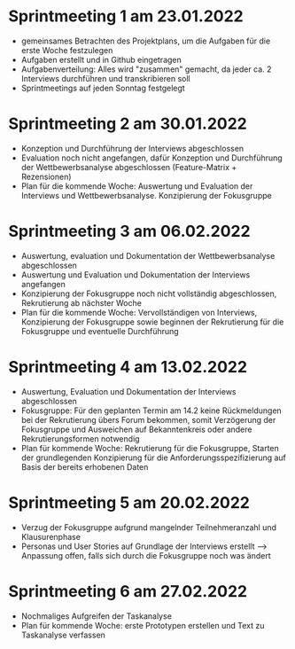 # Sprintmeeting 1 am 23.01.2022

- gemeinsames Betrachten des Projektplans, um die Aufgaben für die erste Woche festzulegen
- Aufgaben erstellt und in Github eingetragen
- Aufgabenverteilung: Alles wird "zusammen" gemacht, da jeder ca. 2 Interviews durchführen und transkribieren soll
- Sprintmeetings auf jeden Sonntag festgelegt

# Sprintmeeting 2 am 30.01.2022

- Konzeption und Durchführung der Interviews abgeschlossen
- Evaluation noch nicht angefangen, dafür Konzeption und Durchführung der Wettbewerbsanalyse abgeschlossen (Feature-Matrix + Rezensionen)
- Plan für die kommende Woche: Auswertung und Evaluation der Interviews und Wettbewerbsanalyse. Konzipierung der Fokusgruppe

# Sprintmeeting 3 am 06.02.2022

- Auswertung, evaluation und Dokumentation  der Wettbewerbsanalyse abgeschlossen 
- Auswertung und Evaluation und Dokumentation der Interviews angefangen 
- Konzipierung der Fokusgruppe noch nicht vollständig abgeschlossen, Rekrutierung ab nächster Woche
- Plan für die kommende Woche: Vervollständigen von Interviews, Konzipierung der Fokusgruppe sowie beginnen der Rekrutierung für die Fokusgruppe und eventuelle Durchführung

# Sprintmeeting 4 am 13.02.2022

- Auswertung, Evaluation und Dokumentation der Interviews abgeschlossen
- Fokusgruppe: Für den geplanten Termin am 14.2 keine Rückmeldungen bei der Rekrutierung übers Forum bekommen, somit Verzögerung der Fokusgruppe und Ausweichen auf Bekanntenkreis oder andere Rekrutierungsformen notwendig
- Plan für kommende Woche: Rekrutierung für die Fokusgruppe, Starten der grundlegenden Konzipierung für die Anforderungsspezifizierung auf Basis der bereits erhobenen Daten

# Sprintmeeting 5 am 20.02.2022

- Verzug der Fokusgruppe aufgrund mangelnder Teilnehmeranzahl und Klausurenphase
- Personas und User Stories auf Grundlage der Interviews erstellt --> Anpassung offen, falls sich durch die Fokusgruppe noch was ändert

# Sprintmeeting 6 am 27.02.2022

- Nochmaliges Aufgreifen der Taskanalyse
- Plan für kommende Woche: erste Prototypen erstellen und Text zu Taskanalyse verfassen
